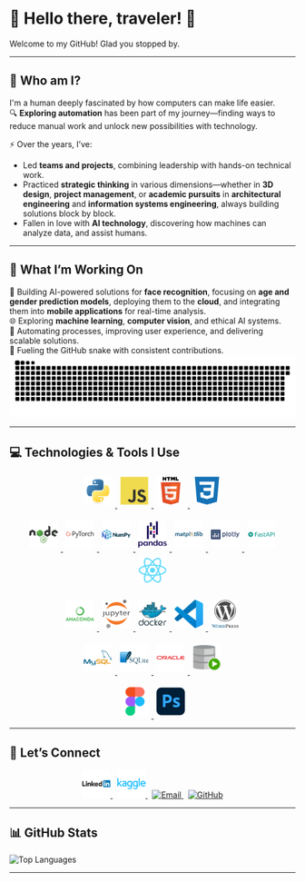 # 👋 Hello there, traveler! 🌟

Welcome to my GitHub! Glad you stopped by.

---

## 🧭 Who am I?  
I'm a human deeply fascinated by how computers can make life easier.  
🔍 **Exploring automation** has been part of my journey—finding ways to reduce manual work and unlock new possibilities with technology.  

⚡ Over the years, I’ve:  
- Led **teams and projects**, combining leadership with hands-on technical work.  
- Practiced **strategic thinking** in various dimensions—whether in **3D design**, **project management**, or **academic pursuits** in **architectural engineering** and **information systems engineering**, always building solutions block by block.
- Fallen in love with **AI technology**, discovering how machines can analyze data, and assist humans.

---

## 🤖 What I’m Working On  
🚀 Building AI-powered solutions for **face recognition**, focusing on **age and gender prediction models**, deploying them to the **cloud**, and integrating them into **mobile applications** for real-time analysis.  
🌐 Exploring **machine learning**, **computer vision**, and ethical AI systems.  
🧩 Automating processes, improving user experience, and delivering scalable solutions.  
🐍 Fueling the GitHub snake with consistent contributions.
<picture>
  <source media="(prefers-color-scheme: dark)" srcset="https://github.com/MiestoMeska/MiestoMeska/blob/output/github-snake-dark.svg?raw=true&palette=github-dark" />
  <source media="(prefers-color-scheme: light)" srcset="https://github.com/MiestoMeska/MiestoMeska/blob/output/github-snake.svg?raw=true" />
  <img alt="github-snake" src="https://github.com/MiestoMeska/MiestoMeska/blob/output/github-snake.svg?raw=true" />
</picture>

---

## 💻 Technologies & Tools I Use 
<p align="center">
  <a href="https://www.python.org/">
    <img src="./assets/icons/python-original.svg" alt="Python" width="50" style="margin: 5px;"/>
  </a>
  <a href="https://developer.mozilla.org/en-US/docs/Web/JavaScript">
    <img src="./assets/icons/javascript-original.svg" alt="JavaScript" width="50"  style="margin: 5px;"/>
  </a>
  <a href="https://developer.mozilla.org/en-US/docs/Web/HTML">
    <img src="./assets/icons/html5-original-wordmark.svg" alt="HTML5" width="50" style="margin: 5px;"/>
  </a>
  <a href="https://developer.mozilla.org/en-US/docs/Web/CSS">
    <img src="./assets/icons/css3-plain.svg" alt="CSS3" width="50" style="margin: 5px;"/>
  </a>
</p>  
<p align="center">
  <a href="https://nodejs.org/">
    <img src="./assets/icons/nodejs-original-wordmark.svg" alt="Node.js" width="50" style="margin: 5px;"/>
  </a>
  <a href="https://pytorch.org/">
    <img src="./assets/icons/pytorch-original-wordmark.svg" alt="PyTorch" width="50" style="margin: 5px;"/>
  </a>
  <a href="https://numpy.org/">
    <img src="./assets/icons/numpy-original-wordmark.svg" alt="NumPy" width="50" style="margin: 5px;"/>
  </a>
  <a href="https://pandas.pydata.org/">
    <img src="./assets/icons/pandas-original-wordmark.svg" alt="Pandas" width="50" style="margin: 5px;"/>
  </a>
  <a href="https://matplotlib.org/">
    <img src="./assets/icons/matplotlib-original-wordmark.svg" alt="Matplotlib" width="50" style="margin: 5px;"/>
  </a>
  <a href="https://plotly.com/">
    <img src="./assets/icons/plotly-original-wordmark.svg" alt="Plotly" width="50" style="margin: 5px;"/>
  </a>
  <a href="https://fastapi.tiangolo.com/">
    <img src="./assets/icons/fastapi-plain-wordmark.svg" alt="FastAPI" width="50" style="margin: 5px;"/>
  </a>
  <a href="https://reactjs.org/">
    <img src="./assets/icons/react-original.svg" alt="React" width="50" style="margin: 5px;"/>
  </a>
</p>  

<p align="center">
  <a href="https://www.anaconda.com/">
    <img src="./assets/icons/anaconda-original-wordmark.svg" alt="Anaconda" width="50" style="margin: 5px;"/>
  </a>
  <a href="https://jupyter.org/">
    <img src="./assets/icons/jupyter-original-wordmark.svg" alt="Jupyter" width="50" style="margin: 5px;"/>
  </a>
  <a href="https://www.docker.com/">
    <img src="./assets/icons/docker-original-wordmark.svg" alt="Docker" width="50" style="margin: 5px;"/>
  </a>
  <a href="https://code.visualstudio.com/">
    <img src="./assets/icons/vscode-original.svg" alt="Visual Studio Code" width="50" style="margin: 5px;"/>
  </a>
  <a href="https://wordpress.com/">
    <img src="./assets/icons/wordpress-original.svg" alt="WordPress" width="50" style="margin: 5px;"/>
  </a>
</p>

<p align="center">
  <a href="https://www.mysql.com/">
    <img src="./assets/icons/mysql-original-wordmark.svg" alt="MySQL" width="50" style="margin: 5px;"/>
  </a>
  <a href="https://www.sqlite.org/">
    <img src="./assets/icons/sqlite-original-wordmark.svg" alt="SQLite" width="50" style="margin: 5px;"/>
  </a>
  <a href="https://www.oracle.com/">
    <img src="./assets/icons/oracle-original.svg" alt="Oracle" width="50" style="margin: 5px;"/>
  </a>
  <a href="https://www.oracle.com/database/technologies/appdev/sqldeveloper-landing.html">
    <img src="./assets/icons/sqldeveloper-original.svg" alt="SQL Developer" width="50" style="margin: 5px;"/>
  </a>
</p>

<p align="center">
  <a href="https://www.figma.com/">
    <img src="./assets/icons/figma-original.svg" alt="Figma" width="50" style="margin: 5px;"/>
  </a>
  <a href="https://www.adobe.com/products/photoshop.html">
    <img src="./assets/icons/photoshop-original.svg" alt="Photoshop" width="50" style="margin: 5px;"/>
  </a>
</p>


---
## 🔗 Let’s Connect

<p align="center">
  <a href="https://www.linkedin.com/in/vytautas-ruzgaila/" target="_blank">
    <img src="./assets/icons/linkedin-original-wordmark.svg" alt="LinkedIn" width="50" style="margin: 5;"/>
  </a> &nbsp;
  <a href="https://kaggle.com/" target="_blank">
    <img src="./assets/icons/kaggle-original-wordmark.svg" alt="Kaggle" width="50" style="margin: 5;"/>
  </a> &nbsp;
  <a href="mailto:V.S.Ruzgaila@gmail.com" target="_blank">
    <img src="https://cdn-icons-png.flaticon.com/512/732/732200.png" alt="Email" width="50" style="margin: 5;"/>
  </a> &nbsp;
  <a href="https://github.com/MiestoMeska" target="_blank">
    <img src="https://cdn-icons-png.flaticon.com/512/733/733553.png" alt="GitHub" width="50" style="margin: 5;"/>
  </a>
</p>

---

## 📊 GitHub Stats  



![Top Languages](https://github-readme-stats.vercel.app/api/top-langs/?username=MiestoMeska&layout=compact&theme=radical)

---
<!--
**MiestoMeska/MiestoMeska** is a ✨ _special_ ✨ repository because its `README.md` (this file) appears on your GitHub profile.

Here are some ideas to get you started:

- 🔭 I’m currently working on ...
- 🌱 I’m currently learning ...
- 👯 I’m looking to collaborate on ...
- 🤔 I’m looking for help with ...
- 💬 Ask me about ...
- 📫 How to reach me: ...
- 😄 Pronouns: ...
- ⚡ Fun fact: ...
-->
